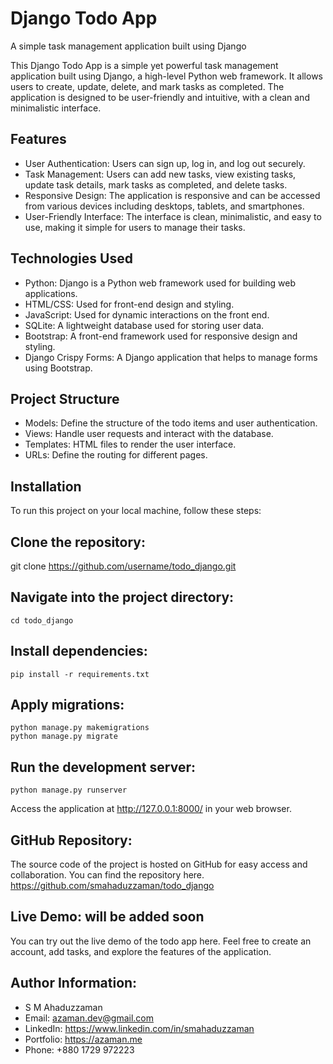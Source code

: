 # Django Todo App
A simple task management application built using Django

This Django Todo App is a simple yet powerful task management application built using Django, a high-level Python web framework. It allows users to create, update, delete, and mark tasks as completed. The application is designed to be user-friendly and intuitive, with a clean and minimalistic interface.

## Features
- User Authentication: Users can sign up, log in, and log out securely.
- Task Management: Users can add new tasks, view existing tasks, update task details, mark tasks as completed, and delete tasks.
- Responsive Design: The application is responsive and can be accessed from various devices including desktops, tablets, and smartphones.
- User-Friendly Interface: The interface is clean, minimalistic, and easy to use, making it simple for users to manage their tasks.
  
## Technologies Used
- Python: Django is a Python web framework used for building web applications.
- HTML/CSS: Used for front-end design and styling.
- JavaScript: Used for dynamic interactions on the front end.
- SQLite: A lightweight database used for storing user data.
- Bootstrap: A front-end framework used for responsive design and styling.
- Django Crispy Forms: A Django application that helps to manage forms using Bootstrap.

## Project Structure
- Models: Define the structure of the todo items and user authentication.
- Views: Handle user requests and interact with the database.
- Templates: HTML files to render the user interface.
- URLs: Define the routing for different pages.

## Installation
To run this project on your local machine, follow these steps:

## Clone the repository:
git clone https://github.com/username/todo_django.git

## Navigate into the project directory:
```
cd todo_django
```

## Install dependencies:
```
pip install -r requirements.txt
```

## Apply migrations:
```
python manage.py makemigrations
python manage.py migrate
```

## Run the development server:
```
python manage.py runserver
```

Access the application at http://127.0.0.1:8000/ in your web browser.

## GitHub Repository:
The source code of the project is hosted on GitHub for easy access and collaboration. You can find the repository here.
https://github.com/smahaduzzaman/todo_django

## Live Demo: will be added soon
You can try out the live demo of the todo app here. Feel free to create an account, add tasks, and explore the features of the application.

## Author Information:
- S M Ahaduzzaman
- Email: azaman.dev@gmail.com
- LinkedIn: https://www.linkedin.com/in/smahaduzzaman
- Portfolio: https://azaman.me
- Phone: +880 1729 972223
